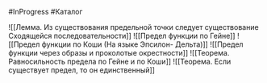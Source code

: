 #InProgress #Каталог 

![[Лемма. Из существования предельной точки следует существование Сходящейся последовательности]]
![[Предел функции по Гейне]]
![[Предел функции по Коши (На языке Эпсилон- Дельта)]]
![[Предел функции через образы и проколотые окрестности]]
![[Теорема. Равносильность предела по Гейне и по Коши]]
![[Теорема. Если существует предел, то он единственный]]
